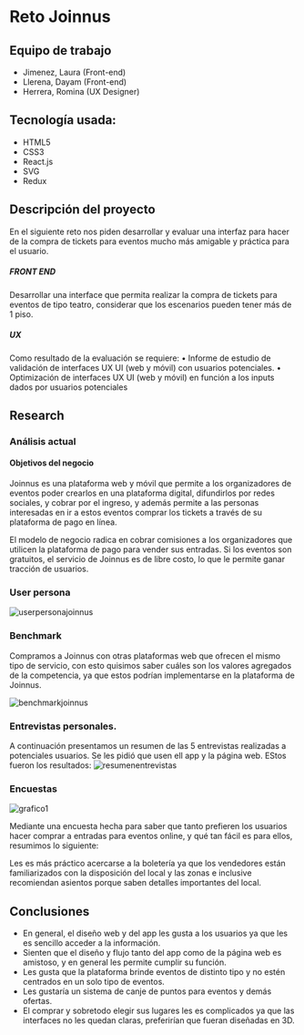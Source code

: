 # **Reto Joinnus**

## Equipo de trabajo

+ Jimenez, Laura (Front-end)
+ Llerena, Dayam (Front-end)
+ Herrera, Romina  (UX Designer)


## Tecnología usada:

- HTML5
- CSS3
- React.js
- SVG
- Redux

## **Descripción del proyecto**
En el siguiente reto nos piden desarrollar y evaluar una interfaz para hacer de la compra de tickets para eventos mucho más amigable y práctica para el usuario.

##### FRONT END
Desarrollar una interface que permita realizar la compra de tickets para eventos de tipo teatro, considerar que los escenarios pueden tener más de 1 piso.

##### UX
Como resultado de la evaluación se requiere:
• Informe de estudio de validación de interfaces UX UI (web y móvil) con usuarios potenciales.
• Optimización de interfaces UX UI (web y móvil) en función a los inputs dados por usuarios potenciales



## **Research**

### Análisis actual
#### Objetivos del negocio

Joinnus es una plataforma web y móvil que permite a los organizadores de eventos poder crearlos en una plataforma digital, difundirlos por redes sociales, y cobrar por el ingreso, y además permite a las personas interesadas en ir a estos eventos comprar los tickets a través de su plataforma de pago en línea.

El modelo de negocio radica en cobrar comisiones a los organizadores que utilicen la plataforma de pago para vender sus entradas. Si los eventos son gratuitos, el servicio de Joinnus es de libre costo, lo que le permite ganar tracción de usuarios.


### User persona
![userpersonajoinnus](https://user-images.githubusercontent.com/32309909/38176133-18eef1c4-35af-11e8-9ae7-4f782831c7a1.png)

### Benchmark
Compramos a Joinnus con otras plataformas web que ofrecen el mismo tipo de servicio, con esto quisimos saber cuáles son los valores agregados de la competencia, ya que estos podrían implementarse en la plataforma de Joinnus.

![benchmarkjoinnus](https://user-images.githubusercontent.com/32309909/38182666-acbf5636-3600-11e8-9ec2-aea1e4c09740.jpg)



### Entrevistas personales.


A continuación presentamos un resumen de las 5 entrevistas realizadas a potenciales usuarios. Se les pidió que usen ell app y la página web. EStos fueron los resultados:
![resumenentrevistas](https://user-images.githubusercontent.com/32309909/38182764-48b4349e-3601-11e8-9f33-1059c62784bb.png)

### Encuestas
![grafico1](https://user-images.githubusercontent.com/32309909/38183214-3440a1fc-3604-11e8-92a1-2bfc4f2adf54.jpg)

Mediante una encuesta hecha para saber que tanto prefieren los usuarios hacer comprar a entradas para eventos online, y qué tan fácil es para ellos, resumimos lo siguiente:

Les es más práctico acercarse a la boletería ya que los vendedores están familiarizados con la disposición del local y las zonas e inclusive recomiendan asientos porque saben detalles importantes del local.

## **Conclusiones**

- En general, el diseño web y del app les gusta a los usuarios ya que les es sencillo acceder a la información.
- Sienten que el diseño y flujo tanto del app como de la página web es amistoso, y en general les permite cumplir su función.
- Les gusta que la plataforma brinde eventos de distinto tipo y no estén centrados en un solo tipo de eventos.
- Les gustaría un sistema de canje de puntos para eventos y demás ofertas.
- El comprar y sobretodo elegir sus lugares les es complicados ya que las interfaces no les quedan claras, preferirían que fueran diseñadas en 3D.







